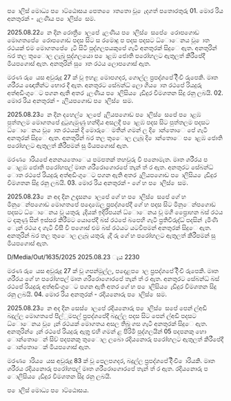 ප ොලිස් මොධ්‍ය ප ොට්ඨොසය පෙත ෙොතතො වූ ෙැදගත් පතොරතුරු 01. මොර රිය අනතුරක් - ැලණිය ප ොලිස් ෙසම.

2025.08.22 ෙන දින රොත්‍රී ොලපේ ැලණිය ප ොලිස් ෙසපේ ෙරොපගොඩ මොගතපේ ෙරොපගොඩ පදස සිට ස රමොදු ප පදස පදසට ධ්‍ොෙනය වූ ොත රථයක් එම මොගතපේ ෙැටී සිටි පුද්ගලපයකුපේ ගැටී අනතුරක් සිදුෙ ඇත. අනතුරින් බර තල තුෙොල ලැබූ පුද්ගලයො ප ොළඹ ජොති පරෝහලට ඇතුලත් කිරීපේදී මියපගොස් ඇත. අනතුරින් සු ොත රථය ලොපගොස් ඇත.

මරණ රු ෙයස අවුරුදු 27 ක් වූ ඉහළ මොපගදර, ගොල්ල ප්‍රපද්ශපේ දිිංචි රුපෙකි. මෘත ශරීරය ඥොතීන්ට භොර දී ඇත. අනතුරට සේබන්ධ්‍ ලො ගිය ොත රථපේ රියදුරු අත්අඩිංගුෙට පගන ඇති අතර ැලණිය ප ොලිසිය ෙැඩිදුර විමශතන සිදු රනු ලබයි. 02. මොර රිය අනතුරක් - ෑලියපගොඩ ප ොලිස් ෙසම.

2025.08.23 ෙන දින දහෙල් ොලපේ ෑලියපගොඩ ප ොලිස් ෙසපේ ප ොළඹ පුත්තලම මොගතපේ දුටුගැමුණු හන්දිය අසලදී ප ොළඹ පදස සිට පුත්තලම පදසට ධ්‍ොෙනය වූ ොත රථයක් දි මොරුෙ මතින් ගමන් ල දි ොන්තොෙ පේ ගැටී අනතුරක් සිදුෙ ඇත. අනතුරින් බර තල තුෙොල ලැබූ දි ොන්තොෙ ප ොළඹ ජොති පරෝහලට ඇතුලත් කිරීපමන් සු මියපගොස් ඇත.

මරණ ොරියපේ අනනයතොෙය පමපතක් තහවුරු වී පනොමැත. මෘත ශරීරය ප ොළඹ ජොති පරෝහපල් මෘත ශරීරොගොරපේ තැන් ත් ර ඇත. අනතුරට සේබන්ධ්‍ ොත රථපේ රියදුරු අත්අඩිංගුෙට පගන ඇති අතර ෑලියපගොඩ ප ොලිසිය ෙැඩිදුර විමශතන සිදු රනු ලබයි. 03. මොර රිය අනතුරක් - ගේ හ ප ොලිස් ෙසම.

2025.08.23 ෙන අද දින උදෑසන ොලපේ ගේ හ ප ොලිස් ෙසපේ ගේ හ මිනුෙන්පගොඩ මොගතපේ පදොඹෙල ප්‍රපද්ශපේදී ගේ හ පදස සිට මිනුෙන්පගොඩ පදසට ධ්‍ොෙනය වූ යතුරු ැදියක් ඉදිරිපයන් ධ්‍ොෙනය වූ මගී ප්‍රෙොහන බස් රථය ට දකුණු සින් ඉස්සර කිරීමට යොපේදී බස් රථපේ බපෙහි ගැටී ප්‍රතිවිරුද්ධ්‍ පදසින් ැමිණි ෙෑන් රථය ද ගැටී විසී වී පගොස් එම බස් රථයට යටවීපමන් අනතුරක් සිදුෙ ඇත. අනතුරින් බර තල තුෙොල ලැබූ යතුරු ැදි රු ගේ හ පරෝහලට ඇතුලත් කිරීපමන් සු මියපගොස් ඇත.

D/Media/Out/1635/2025 2025.08.23 ැය 2230

මරණ රු ෙයස අවුරුදු 27 ක් වූ ගපන්මුල්ල, පදෙළප ොල ප්‍රපද්ශපේ දිිංචි රුපෙකි. මෘත ශරීරය ගේ හ පරෝහපල් මෘත ශරීරොගොරපේ තැන් ත් ර ඇත. අනතුරට සේබන්ධ්‍ බස් රථපේ රියදුරු අත්අඩිංගුෙට පගන ඇති අතර ගේ හ ප ොලිසිය ෙැඩිදුර විමශතන සිදු රනු ලබයි. 04. මොර රිය අනතුරක් - රදියනොරු ප ොලිස් ෙසම.

2025.08.23 ෙන අද දින සෙස් ොලපේ රදියනොරු ප ොලිස් ෙසපේ පෙන් ල්අඩි බදුල්ල මොගතපේ පිල්ුමපල් ප්‍රපද්ශපේදී බදුල්ල පදස සිට පෙන් ල්අඩි පදසට ධ්‍ොෙනය වූ ෙෑන් රථයක් මොගතය අසල තිබූ ගස ගැටී අනතුරක් සිදුෙ ඇත. අනතුරින් ෙෑන් රථපේ රියදුරු ඇතුු එහි ගමන් ළ පිරිමි පුද්ගලයින් 05 පදපනකු හො ොන්තොෙන් සිව් පදපනකු තුෙොල ලබො රදියනොරු පරෝහලට ඇතුලත් කිරීපේදී ොන්තොෙක් මියපගොස් ඇත.

මරණ ොරිය ෙයස අවුරුදු 83 ක් වූ පෙලපගදර, බදුල්ල ප්‍රපද්ශපේ දිිංචි ොරියකි. මෘත ශරීරය රදියනොරු පරෝහපල් මෘත ශරීරොගොරපේ තැන් ත් ර ඇත. රදියනොරු ප ොලිසිය ෙැඩිදුර විමශතන සිදු රනු ලබයි.

ප ොලිස් මොධ්‍ය ප ොට්ඨොසය.